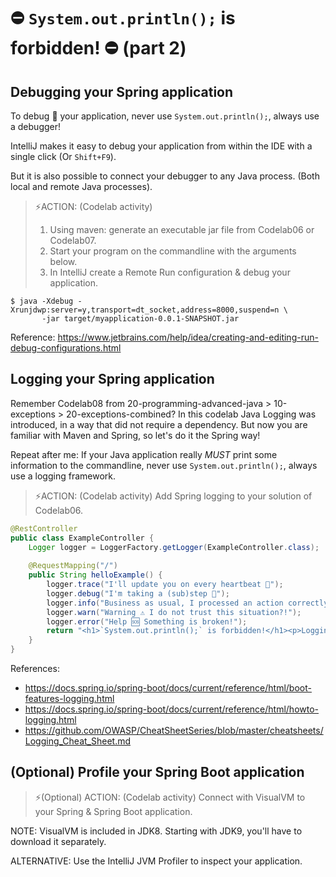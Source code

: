 # ⛔ `System.out.println();` is forbidden! ⛔ (part 2)

## Debugging your Spring application
To debug 🐞 your application, never use `System.out.println();`, always use a debugger!

IntelliJ makes it easy to debug your application from within the IDE with a single click (Or `Shift+F9`).

But it is also possible to connect your debugger to any Java process.
(Both local and remote Java processes).

> ⚡️ACTION: (Codelab activity)
> 1. Using maven: generate an executable jar file from Codelab06 or Codelab07.
> 2. Start your  program on the commandline with the arguments below.
> 3. In IntelliJ create a Remote Run configuration & debug your application.
````
$ java -Xdebug -Xrunjdwp:server=y,transport=dt_socket,address=8000,suspend=n \
       -jar target/myapplication-0.0.1-SNAPSHOT.jar
````
Reference: https://www.jetbrains.com/help/idea/creating-and-editing-run-debug-configurations.html

## Logging your Spring application
Remember Codelab08 from 20-programming-advanced-java > 10-exceptions > 20-exceptions-combined?
In this codelab Java Logging was introduced, in a way that did not require a dependency. But now you are familiar with Maven and Spring, so let's do it the Spring way!

Repeat after me: If your Java application really _MUST_ print some information to the commandline, never use `System.out.println();`, always use a logging framework.

> ⚡️ACTION: (Codelab activity)
> Add Spring logging to your solution of Codelab06.

````java
@RestController
public class ExampleController {
    Logger logger = LoggerFactory.getLogger(ExampleController.class);
 
    @RequestMapping("/")
    public String helloExample() {
        logger.trace("I'll update you on every heartbeat 💓");
        logger.debug("I'm taking a (sub)step 🚶");
        logger.info("Business as usual, I processed an action correctly");
        logger.warn("Warning ⚠ I do not trust this situation?!");
        logger.error("Help 🆘 Something is broken!");
        return "<h1>`System.out.println();` is forbidden!</h1><p>Logging for the win!</p>";
    }
}
````

References:
- https://docs.spring.io/spring-boot/docs/current/reference/html/boot-features-logging.html
- https://docs.spring.io/spring-boot/docs/current/reference/html/howto-logging.html
- https://github.com/OWASP/CheatSheetSeries/blob/master/cheatsheets/Logging_Cheat_Sheet.md


## (Optional) Profile your Spring Boot application
> ⚡️(Optional) ACTION: (Codelab activity) Connect with VisualVM to your Spring & Spring Boot application.

NOTE: VisualVM is included in JDK8. Starting with JDK9, you'll have to download it separately.

ALTERNATIVE: Use the IntelliJ JVM Profiler to inspect your application.